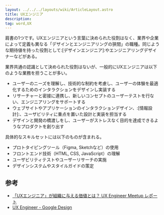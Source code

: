 ```yaml
---
layout: ../../../layouts/wiki/ArticleLayout.astro
title: UXエンジニア
description:
tag: word,UX
---
```


肩書の1つです。UXエンジニアという言葉に決められた役割はなく、業界や企業によって定義も異なる「デザインとエンジニアリングの狭間」の職種。同じような期待値を持った役割として:[デザインエンジニア]:やエンジニアリングデザイナーなどがある。

業界共通の認識として決められた役割はないが、一般的にUXエンジニアは以下のような業務を担うことが多い。

- ユーザーのニーズを理解し、技術的な制約を考慮し、ユーザーの体験を最適化するためのインタラクションをデザインし実装する
- リサーチャーと密接に連携し、新しいコンセプトのユーザーテストを行ない、エンジニアリングをサポートする
- ウェブサイトやアプリケーションのインタラクションデザイン、:[情報設計]:、ユーザビリティに重点を置いた設計と実装を担当する
- デザインと開発の橋渡しをし、ユーザーがストレスなく目的を達成できるようなプロダクトを創り出す

具体的なスキルセットには以下のものが含まれる。

- プロトタイピングツール（Figma, Sketchなど）の使用
- フロントエンド技術（HTML, CSS, JavaScript）の理解
- ユーザビリティテストやユーザーリサーチの実施
- デザインシステムやスタイルガイドの策定


## 参考

- [「UXエンジニア」が組織に与える価値とは？ UX Engineer Meetup レポート](https://goodpatch.com/blog/ux-engineer-meetup)
- [UX Engineer - Google Design](https://design.google/jobs/ux-engineer/)